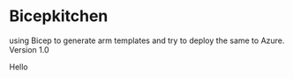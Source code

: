 # Bicepkitchen
using Bicep to generate arm templates and try to deploy the same to Azure.
Version 1.0

Hello
